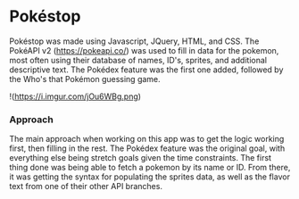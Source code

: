 # Pokéstop

Pokéstop was made using Javascript, JQuery, HTML, and CSS. The PokéAPI v2 (https://pokeapi.co/) was used to fill in data for the pokemon, most often using their database of names, ID's, sprites, and additional descriptive text. The Pokédex feature was the first one added, followed by the Who's that Pokémon guessing game.

!(https://i.imgur.com/jOu6WBg.png)
### Approach

The main approach when working on this app was to get the logic working first, then filling in the rest. The Pokédex feature was the original goal, with everything else being stretch goals given the time constraints. The first thing done was being able to fetch a pokemon by its name or ID. From there, it was getting the syntax for populating the sprites data, as well as the flavor text from one of their other API branches. 
